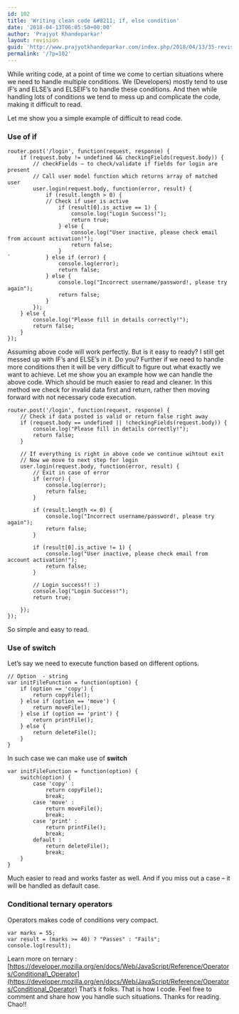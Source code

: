 ```yaml
---
id: 102
title: 'Writing clean code &#8211; if, else condition'
date: '2018-04-13T06:05:50+00:00'
author: 'Prajyot Khandeparkar'
layout: revision
guid: 'http://www.prajyotkhandeparkar.com/index.php/2018/04/13/35-revision-v1/'
permalink: '/?p=102'
---
```


While writing code, at a point of time we come to certian situations where we need to handle multiple conditions. We (Developers) mostly tend to use IF’s and ELSE’s and ELSEIF’s to handle these conditions. And then while handling lots of conditions we tend to mess up and complicate the code, making it difficult to read.

Let me show you a simple example of difficult to read code.

### Use of if

```
router.post('/login', function(request, response) {
    if (request.boby != undefined && checkingFields(request.body)) {
        // checkFields – to check/validate if fields for login are present
        // Call user model function which returns array of matched user
        user.login(request.body, function(error, result) {
            if (result.length > 0) {
            // Check if user is active
                if (result[0].is_active == 1) {
                    console.log("Login Success!");
                    return true;
                } else {
                    console.log("User inactive, please check email from account activation!");
                    return false;
                }
`           } else if (error) {
                console.log(error);
                return false;
            } else {
                console.log("Incorrect username/password!, please try again");
                return false;
            }
        });
    } else {
        console.log("Please fill in details correctly!");
        return false;
    }
});
```

Assuming above code will work perfectly. But is it easy to ready? I still get messed up with IF’s and ELSE’s in it. Do you? Further if we need to handle more conditions then it will be very difficult to figure out what exactly we want to achieve. Let me show you an example how we can handle the above code. Which should be much easier to read and cleaner. In this method we check for invalid data first and return, rather then moving forward with not necessary code execution.

```
router.post('/login', function(request, response) {
	// Check if data posted is valid or return false right away
	if (request.body == undefined || !checkingFields(request.body)) {
		console.log("Please fill in details correctly!");
		return false;
	}

	// If everything is right in above code we continue wihtout exit
	// Now we move to next step for login
	user.login(request.body, function(error, result) {
		// Exit in case of error
		if (error) {
			console.log(error);
			return false;
		}

		if (result.length <= 0) {
			console.log("Incorrect username/password!, please try again");
			return false;
		}

		if (result[0].is_active != 1) {
			console.log("User inactive, please check email from account activation!");
			return false;
		}

		// Login success!! :)
		console.log("Login Success!");
		return true;

	});
});
```

So simple and easy to read.


### Use of switch

Let’s say we need to execute function based on different options.

```
// Option  - string
var initFileFunction = function(option) {
	if (option == 'copy') {
		return copyFile();
	} else if (option == 'move') {
		return moveFile();
	} else if (option == 'print') {
		return printFile();
	} else {
		return deleteFile();
	}
}
```

In such case we can make use of **switch**

```
var initFileFunction = function(option) {
	switch(option) {
		case 'copy' :
			return copyFile();
			break;
		case 'move' :
			return moveFile();
			break;
		case 'print' :
			return printFile();
			break;
		default :
			return deleteFile();
			break;
	} 
}
```

Much easier to read and works faster as well. And if you miss out a case – it will be handled as default case.


### Conditional ternary operators

Operators makes code of conditions very compact.

```
var marks = 55;
var result = (marks >= 40) ? "Passes" : "Fails";
console.log(result);
```

Learn more on ternary : [https://developer.mozilla.org/en/docs/Web/JavaScript/Reference/Operators/Conditional\_Operator](https://developer.mozilla.org/en/docs/Web/JavaScript/Reference/Operators/Conditional_Operator) That’s it folks. That is how I code. Feel free to comment and share how you handle such situations. Thanks for reading. Chao!!